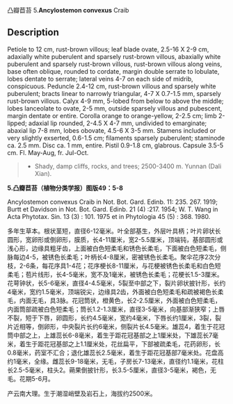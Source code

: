 凸瓣苣苔
5.**Ancylostemon convexus** Craib

## Description
Petiole to 12 cm, rust-brown villous; leaf blade ovate, 2.5-16 X 2-9 cm, adaxially white puberulent and sparsely rust-brown villous, abaxially white puberulent and sparsely rust-brown villous, rust-brown villous along veins, base often oblique, rounded to cordate, margin double serrate to lobulate, lobes dentate to serrate; lateral veins 4-7 on each side of midrib, conspicuous. Peduncle 2.4-12 cm, rust-brown villous and sparsely white puberulent; bracts linear to narrowly triangular, 4-7 X 0.7-1.5 mm, sparsely rust-brown villous. Calyx 4-9 mm, 5-lobed from below to above the middle; lobes lanceolate to ovate, 2-5 mm, outside sparsely villous and pubescent, margin dentate or entire. Corolla orange to orange-yellow, 2-2.5 cm; limb 2-lipped; adaxial lip rounded, 2-4.5 X 4-7 mm, undivided to emarginate; abaxial lip 7-8 mm, lobes obovate, 4.5-6 X 3-5 mm. Stamens included or very slightly exserted, 0.6-1.5 cm; filaments sparsely puberulent; staminode ca. 2.5 mm. Disc ca. 1 mm, entire. Pistil 0.9-1.8 cm, glabrous. Capsule 3.5-5 cm. Fl. May-Aug, fr. Jul-Oct.


> * Shady, damp cliffs, rocks, and trees; 2500-3400 m. Yunnan (Dali Xian).

**5.凸瓣苣苔（植物分类学报）图版49：5-8**

Ancylostemon convexus Craib in Not. Bot. Gard. Edinb. 11: 235. 267. 1919; Burtt et Davidson in Not. Bot. Gard. Edinb. 21 (4) :217. 1954; W. T. Wang in Acta Phytotax. Sin. 13 (3) : 101. 1975 et in Phytologia 45 (5) : 368. 1980.

多年生草本。根状茎短，直径6-12毫米。叶全部基生，外层叶具柄；叶片卵状长圆形，宽卵形或倒卵形，膜质，长4-11厘米，宽2-5.5厘米，顶端钝，基部圆形或浅心形，边缘具粗牙齿，上面被白色短柔毛和锈色长柔毛，下面被白色短柔毛，侧脉每边4-5，被锈色长柔毛；叶柄长4-8厘米，密被锈色长柔毛。聚伞花序2次分枝，2-6条，每花序具1-4花；花序梗长8-11厘米，与花梗被锈色长柔毛和白色短柔毛；苞片线形，长4-5毫米，宽不及1毫米，被锈色长柔毛；花梗长1.5-3厘米。花萼钟状，长5-6毫米，直径4-4.5毫米，5裂至中部之下，裂片卵状披针形，长约4毫米，宽约1.5毫米，顶端锐尖，边缘具2齿，外面被白色短柔毛和疏被褐色长柔毛，内面无毛，具3脉。花冠筒状，橙黄色，长2-2.5厘米，外面被白色短柔毛，内面筒部疏被白色短柔毛；筒长1.2-1.3厘米，直径3-5毫米，向基部渐狭窄；上唇不裂，短于下唇，卵圆形，长约4.5毫米，宽约4毫米，下唇长约1厘米，3裂，裂片近相等，倒卵形，中央裂片长约6毫米，侧裂片长4.5毫米。雄蕊4，着生于花冠筒中部之上，上雄蕊长6-8毫米，着生于距花冠基部之上1厘米处，下雄蕊长7毫米，着生于距花冠基部之上1.1厘米处，花丝扁平，下部被疏柔毛，花药卵形，长0.8毫米，药室不汇合；退化雄蕊长2.5毫米，着生于距花冠基部7毫米处。花盘高约1毫米，全缘。雌蕊长9-18毫米，无毛，子房长7-13毫米，直径约1.1毫米，花柱长2.5-5毫米，柱头2。蒴果倒披针形，长3.5-5厘米，直径3-5毫米，褐色，无毛。花期5-6月。

产云南大理。生于潮湿峭壁及岩石上，海拔约2500米。
